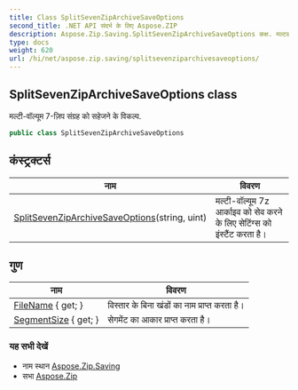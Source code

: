 ```yaml
---
title: Class SplitSevenZipArchiveSaveOptions
second_title: .NET API संदर्भ के लिए Aspose.ZIP
description: Aspose.Zip.Saving.SplitSevenZipArchiveSaveOptions कक्ष. मल्टवल्यूम 7ज़प संग्रह क सहेजने के वकल्प.
type: docs
weight: 620
url: /hi/net/aspose.zip.saving/splitsevenziparchivesaveoptions/
---
```

## SplitSevenZipArchiveSaveOptions class

मल्टी-वॉल्यूम 7-ज़िप संग्रह को सहेजने के विकल्प.

```csharp
public class SplitSevenZipArchiveSaveOptions
```

## कंस्ट्रक्टर्स

| नाम | विवरण |
| --- | --- |
| [SplitSevenZipArchiveSaveOptions](splitsevenziparchivesaveoptions/)(string, uint) | मल्टी-वॉल्यूम 7z आर्काइव को सेव करने के लिए सेटिंग्स को इंस्टैंट करता है। |

## गुण

| नाम | विवरण |
| --- | --- |
| [FileName](../../aspose.zip.saving/splitsevenziparchivesaveoptions/filename/) { get; } | विस्तार के बिना खंडों का नाम प्राप्त करता है। |
| [SegmentSize](../../aspose.zip.saving/splitsevenziparchivesaveoptions/segmentsize/) { get; } | सेगमेंट का आकार प्राप्त करता है। |

### यह सभी देखें

* नाम स्थान [Aspose.Zip.Saving](../../aspose.zip.saving/)
* सभा [Aspose.Zip](../../)



